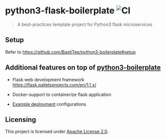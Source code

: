 # python3-flask-boilerplate ![CI](https://github.com/BastiTee/python3-flask-boilerplate/workflows/CI/badge.svg)

> A best-practices template project for Python3 flask microservices

## Setup

Refer to <https://github.com/BastiTee/python3-boilerplate#setup>

## Additional features on top of [python3-boilerplate](https://github.com/BastiTee/python3-boilerplate)

- Flask web development framework <https://flask.palletsprojects.com/en/1.1.x/>
- Docker-support to containerize flask application

- [Example deployment](example_deploy) configurations

## Licensing

This project is licensed under [Apache License 2.0](LICENSE.txt).
